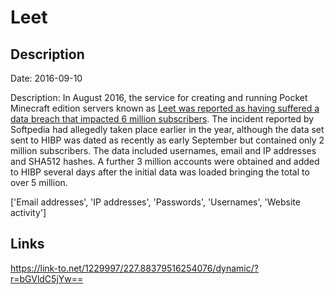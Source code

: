 # Leet

## Description

Date: 2016-09-10

Description:
In August 2016, the service for creating and running Pocket Minecraft edition servers known as <a href="http://news.softpedia.com/news/data-for-6-million-minecraft-gamers-stolen-from-leet-cc-servers-507445.shtml" target="_blank" rel="noopener">Leet was reported as having suffered a data breach that impacted 6 million subscribers</a>. The incident reported by Softpedia had allegedly taken place earlier in the year, although the data set sent to HIBP was dated as recently as early September but contained only 2 million subscribers. The data included usernames, email and IP addresses and SHA512 hashes. A further 3 million accounts were obtained and added to HIBP several days after the initial data was loaded bringing the total to over 5 million.


['Email addresses', 'IP addresses', 'Passwords', 'Usernames', 'Website activity']

## Links

https://link-to.net/1229997/227.88379516254076/dynamic/?r=bGVldC5jYw==